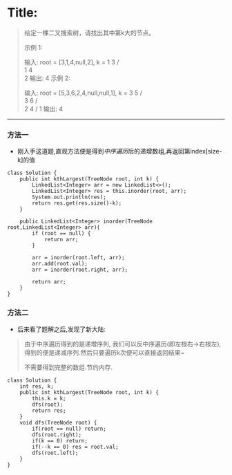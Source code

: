 # Title:

> 给定一棵二叉搜索树，请找出其中第k大的节点。
>
>  
>
> 示例 1:
>
> 输入: root = [3,1,4,null,2], k = 1
>    3
>   / \
>  1   4
>   \
>    2
> 输出: 4
> 示例 2:
>
> 输入: root = [5,3,6,2,4,null,null,1], k = 3
>        5
>       / \
>      3   6
>     / \
>    2   4
>   /
>  1
> 输出: 4
>
> 

---



### 方法一

* 刚入手这道题,直观方法便是得到*中序遍历*后的递增数组,再返回第index[size-k]的值

```
class Solution {
    public int kthLargest(TreeNode root, int k) {
    	LinkedList<Integer> arr = new LinkedList<>();
    	LinkedList<Integer> res = this.inorder(root, arr);
    	System.out.println(res);
    	return res.get(res.size()-k);
    }

    public LinkedList<Integer> inorder(TreeNode root,LinkedList<Integer> arr){
    	if (root == null) {
			return arr;
		}
    	
    	arr = inorder(root.left, arr);
    	arr.add(root.val);
    	arr = inorder(root.right, arr);
    	
    	return arr;
    }
}
```



### 方法二

* 后来看了题解之后,发现了新大陆:

> 由于中序遍历得到的是递增序列, 我们可以反中序遍历(即左根右->右根左),得到的便是递减序列.然后只要遍历k次便可以直接返回结果~
>
> 不需要得到完整的数组.节约内存.



```
class Solution {
    int res, k;
    public int kthLargest(TreeNode root, int k) {
        this.k = k;
        dfs(root);
        return res;
    }
    void dfs(TreeNode root) {
        if(root == null) return;
        dfs(root.right);
        if(k == 0) return;
        if(--k == 0) res = root.val;
        dfs(root.left);
    }
}
```

